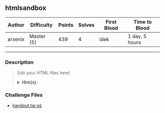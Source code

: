 ## htmlsandbox

| Author  | Difficulty | Points | Solves | First Blood | Time to Blood  |
| ------- | ---------- | ------ | ------ | ----------- | -------------- |
| arxenix | Master (5) | 439    | 4      | idek        | 1 day, 5 hours |

---

### Description

<blockquote>

Edit your HTML files here!

<details closed>
<summary><b>Hint(s)</b>:</summary>

1. You may want to look for a parsing differential in streamed and non-streamed HTML parsing.

</details>
</blockquote>

### Challenge Files

- [handout.tar.gz](dist)
